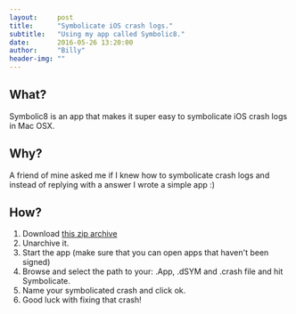 ```yaml
---
layout:     post
title:      "Symbolicate iOS crash logs."
subtitle:   "Using my app called Symbolic8."
date:       2016-05-26 13:20:00
author:     "Billy"
header-img: ""
---
```

## What?
Symbolic8 is an app that makes it super easy to symbolicate iOS crash logs in Mac OSX.

## Why?
A friend of mine asked me if I knew how to symbolicate crash logs and instead of replying with a answer I wrote a simple app :)

## How?

1. Download [this zip archive](https://github.com/billyohgren/billyohgren.github.io/blob/master/files/symbolic8/Symbolic8-alpha.zip)
2. Unarchive it.
3. Start the app (make sure that you can open apps that haven't been signed)
4. Browse and select the path to your: .App, .dSYM and .crash file and hit Symbolicate.
5. Name your symbolicated crash and click ok.
6. Good luck with fixing that crash!

